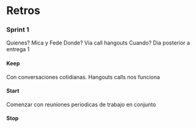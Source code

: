 
# Retros

### Sprint 1
Quienes? Mica y Fede
Donde? Via call hangouts
Cuando? Dia posterior a entrega 1

#### Keep
Con conversaciones cotidianas.
Hangouts calls nos funciona

#### Start 
Comenzar con reuniones periodicas de trabajo en conjunto

#### Stop
    

